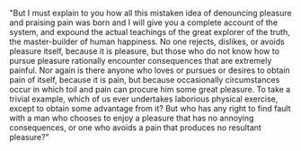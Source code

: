 "But I must explain to you how all this mistaken idea of denouncing pleasure and praising pain was born and I will give you a complete account of the system, and expound the 
actual teachings of the great explorer of the truth, the master-builder of human happiness. No one rejects, dislikes, or avoids pleasure itself, because it is pleasure, but
those who do not know how to pursue pleasure rationally encounter consequences that are extremely painful. Nor again is there anyone who loves or pursues or desires
to obtain pain of itself, because it is pain, but because occasionally circumstances occur in which toil and pain can procure him some great pleasure. To take a trivial
example, which of us ever undertakes laborious physical exercise, except to obtain some advantage from it? But who has any right to find fault with a man who chooses
to enjoy a pleasure that has no annoying consequences, or one who avoids a pain that produces no resultant pleasure?"